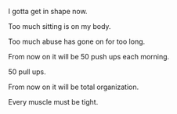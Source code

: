 <p>I gotta get in shape now.</p>
<p>Too much sitting is on my body.</p>
<p>Too much abuse has gone on for too long.</p>
<p>From now on it will be 50 push ups each morning.</p>
<p>50 pull ups.</p>
<p>From now on it will be total organization.</p>
<p>Every muscle must be tight.</p>